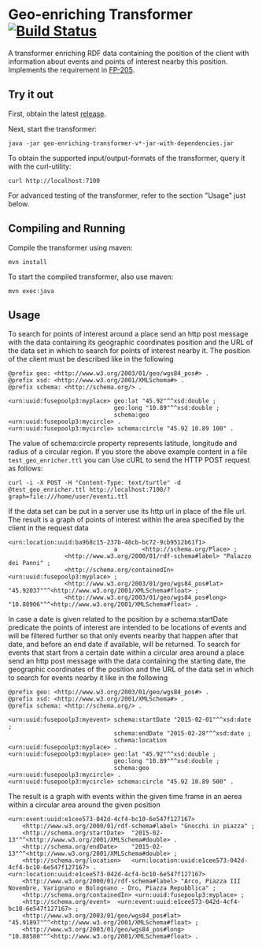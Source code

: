 Geo-enriching Transformer [![Build Status](https://travis-ci.org/fusepoolP3/p3-geo-enriching-transformer.svg)](https://travis-ci.org/fusepoolP3/p3-geo-enriching-transformer)
=========================

A transformer enriching RDF data containing the position of the client with information about events and points of interest nearby this position.
Implements the requirement in [FP-205](https://fusepool.atlassian.net/browse/FP-205).

## Try it out

First, obtain the latest [release](https://github.com/fusepoolP3/p3-geo-enriching-transformer/releases/latest).

Next, start the transformer:

    java -jar geo-enriching-transformer-v*-jar-with-dependencies.jar

To obtain the supported input/output-formats of the transformer, query it with the curl-utility:

    curl http://localhost:7100

For advanced testing of the transformer, refer to the section "Usage" just below.

## Compiling and Running
Compile the transformer using maven:

    mvn install

To start the compiled transformer, also use maven:

    mvn exec:java

## Usage
To search for points of interest around a place send an http post message with the data containing its geographic coordinates position and the URL of the data set in which to search for points of interest nearby it. The position of the client must be described like in the following  

    @prefix geo: <http://www.w3.org/2003/01/geo/wgs84_pos#> .
    @prefix xsd: <http://www.w3.org/2001/XMLSchema#> .
    @prefix schema: <http://schema.org/> .

    <urn:uuid:fusepoolp3:myplace> geo:lat "45.92"^^xsd:double ;
                                  geo:long "10.89"^^xsd:double ;
                                  schema:geo <urn:uuid:fusepoolp3:mycircle> .
    <urn:uuid:fusepoolp3:mycircle> schema:circle "45.92 10.89 100" .

The value of schema:circle property represents latitude, longitude and radius of a circular region.
If you store the above example content in a file `test_geo_enricher.ttl` you can Use cURL to send the HTTP POST request as follows:

    curl -i -X POST -H "Content-Type: text/turtle" -d @test_geo_enricher.ttl http://localhost:7100/?graph=file:///home/user/eventi.ttl

If the data set can be put in a server use its http url in place of the file url. The result is a graph of points of interest within the area specified by the client in the request data

    <urn:location:uuid:ba9b8c15-237b-48cb-bc72-9cb9512b61f1>
                                  a       <http://schema.org/Place> ;
                    <http://www.w3.org/2000/01/rdf-schema#label> "Palazzo dei Panni" ;
                    <http://schema.org/containedIn> <urn:uuid:fusepoolp3:myplace> ;
                    <http://www.w3.org/2003/01/geo/wgs84_pos#lat> "45.92037"^^<http://www.w3.org/2001/XMLSchema#float> ;
                    <http://www.w3.org/2003/01/geo/wgs84_pos#long> "10.88906"^^<http://www.w3.org/2001/XMLSchema#float> .


In case a date is given related to the position by a schema:startDate predicate the points of interest are intended to be locations of events and will be filtered further so that only events nearby that happen after that date, and before an end date if available, will be returned. To search for events that start from a certain date within a circular area around a place send an http post message with the data containing the starting date, the geographic coordinates of the position and the URL of the data set in which to search for events nearby it like in the following

    @prefix geo: <http://www.w3.org/2003/01/geo/wgs84_pos#> .
    @prefix xsd: <http://www.w3.org/2001/XMLSchema#> .
    @prefix schema: <http://schema.org/> .

    <urn:uuid:fusepoolp3:myevent> schema:startDate "2015-02-01"^^xsd:date ;
                                  schema:endDate "2015-02-28"^^xsd:date ;
                                  schema:location <urn:uuid:fusepoolp3:myplace> .
    <urn:uuid:fusepoolp3:myplace> geo:lat "45.92"^^xsd:double ;
                                  geo:long "10.89"^^xsd:double ;
                                  schema:geo <urn:uuid:fusepoolp3:mycircle> .
    <urn:uuid:fusepoolp3:mycircle> schema:circle "45.92 10.89 500" .

The result is a graph with events within the given time frame in an aerea within a circular area around the given position

    <urn:event:uuid:e1cee573-042d-4cf4-bc10-6e547f127167>
        <http://www.w3.org/2000/01/rdf-schema#label> "Gnocchi in piazza" ;
        <http://schema.org/startDate>  "2015-02-13"^^<http://www.w3.org/2001/XMLSchema#double> .
        <http://schema.org/endDate>    "2015-02-13"^^<http://www.w3.org/2001/XMLSchema#double> ;
        <http://schema.org/location>   <urn:location:uuid:e1cee573-042d-4cf4-bc10-6e547f127167> .
    <urn:location:uuid:e1cee573-042d-4cf4-bc10-6e547f127167>
        <http://www.w3.org/2000/01/rdf-schema#label> "Arco, Piazza III Novembre, Varignano e Bolognano - Dro, Piazza Repubblica" ;
        <http://schema.org/containedIn> <urn:uuid:fusepoolp3:myplace> ;
        <http://schema.org/event>  <urn:event:uuid:e1cee573-042d-4cf4-bc10-6e547f127167> ;
        <http://www.w3.org/2003/01/geo/wgs84_pos#lat> "45.91897"^^<http://www.w3.org/2001/XMLSchema#float> ;
        <http://www.w3.org/2003/01/geo/wgs84_pos#long> "10.88580"^^<http://www.w3.org/2001/XMLSchema#float> .
        
